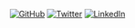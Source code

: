 <p align="center">
	<a href="https://github.com/brunosouzas"><img src="https://img.shields.io/badge/github--_.svg?style=social&logo=github" alt="GitHub"></a>
	<a href="https://twitter.com/brunosouzas"><img src="https://img.shields.io/badge/twitter--_.svg?style=social&logo=twitter" alt="Twitter"></a>
	<a href="https://www.linkedin.com/in/brunosouzas"><img src="https://img.shields.io/badge/LinkedIn--_.svg?style=social&logo=linkedin" alt="LinkedIn"></a>
</p>

<!--
Here are some ideas to get you started:

- 🔭 I’m currently working on ...
- 🌱 I’m currently learning ...
- 👯 I’m looking to collaborate on ...
- 🤔 I’m looking for help with ...
- 💬 Ask me about ...
- 📫 How to reach me: ...
- 😄 Pronouns: ...
- ⚡ Fun fact: ...
-->
